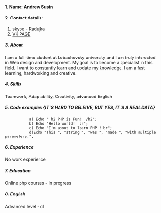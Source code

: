 #### 1. Name:  Andrew Susin
#### 2. Contact details: 
1. skype - Radujka
2.  [VK PAGE](https://vk.com/cornidol)
  ##### 3. About      
 I am a full-time student at Lobachevsky university and I am truly interested in Web design and development. My goal is to become a specialist in this  field. I want to constantly learn and update my knowledge. I am a fast learning, hardworking and creative.
##### 4. Skills
Teamwork,
Adaptability,
Creativity,
advanced English 
##### 5. Code examples {IT`S HARD TO BELEIVE, BUT YES, IT IS A REAL DATA}
               a) Echo " h2 PHP is Fun!  /h2";
               b) Echo "Hello world!  br";
               c) Echo "I'm about to learn PHP ! br";
               d)Echo "This ", "string ", "was ", "made ", "with multiple parameters.";

##### 6. Experience
No work experience
##### 7. Education
 Online php courses - in progress
##### 8. English
Advanced level - c1 
